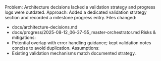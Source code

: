 Problem: Architecture decisions lacked a validation strategy and progress logs were outdated.
Approach: Added a dedicated validation strategy section and recorded a milestone progress entry.
Files changed:
  - docs/architecture-decisions.md
  - docs/progress/2025-08-12_06-37-55_master-orchestrator.md
Risks & mitigations:
  - Potential overlap with error handling guidance; kept validation notes concise to avoid duplication.
Assumptions:
  - Existing validation mechanisms match documented strategy.
